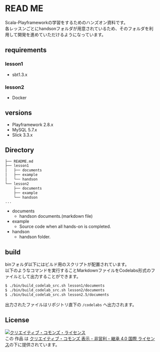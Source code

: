 # READ ME

Scala-Playframeworkの学習をするためのハンズオン資料です。  
各レッスンごとにhandsonフォルダが用意されているため、そのフォルダを利用して開発を進めていただけるようになっています。  

## requirements

### lesson1

- sbt1.3.x

### lesson2

- Docker

## versions

- Playframework 2.8.x
- MySQL 5.7.x
- Slick 3.3.x

## Directory

```sh
├── README.md
├── lesson1
│   ├── documents
│   ├── example
│   └── handson
└── lesson2
    ├── documents
    ├── example
    └── handson
...
```

- documents
  - handson documents.(markdown file)
- example
  - Source code when all hands-on is completed.
- handson
  - handson folder.

## build

binフォルダ以下にはビルド用のスクリプトが配置されています。  
以下のようなコマンドを実行することMarkdownファイルをCodelabs形式のファイルとして出力することができます。  

```sh
$ ./bin/build_codelab_src.sh lesson1/documents
$ ./bin/build_codelab_src.sh lesson2/documents
$ ./bin/build_codelab_src.sh lesson2.5/documents
```

出力されたファイルはリポジトリ直下の `/codelabs` へ出力されます。  

## License

<a rel="license" href="https://creativecommons.org/licenses/by-nc-sa/4.0/"><img alt="クリエイティブ・コモンズ・ライセンス" style="border-width:0" src="https://i.creativecommons.org/l/by-nc-sa/4.0/88x31.png" /></a><br />この 作品 は <a rel="license" href="http://creativecommons.org/licenses/by-nc-sa/4.0/">クリエイティブ・コモンズ 表示 - 非営利 - 継承 4.0 国際 ライセンス</a>の下に提供されています。

